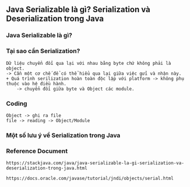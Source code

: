 ## Java Serializable là gì? Serialization và Deserialization trong Java

### Java Serializable là gì?


### Tại sao cần Serialization?
    Dữ liệu chuyển đổi qua lại với nhau bằng byte chứ không phải là object.
    -> Cần một cơ chế để có thể hiểu qua lại giữa việc gửi và nhận này.
    + Quá trình serilization hoàn toàn độc lập với platform -> không phụ thuộc vào hệ điều hành.
        -> chuyển đổi giữa byte và Object các module.

### Coding
    Object -> ghi ra file
    file -> reading -> Object/Module

### Một số lưu ý về Serialization trong Java


### Reference Document
    https://stackjava.com/java/java-serializable-la-gi-serialization-va-deserialization-trong-java.html

    https://docs.oracle.com/javase/tutorial/jndi/objects/serial.html
